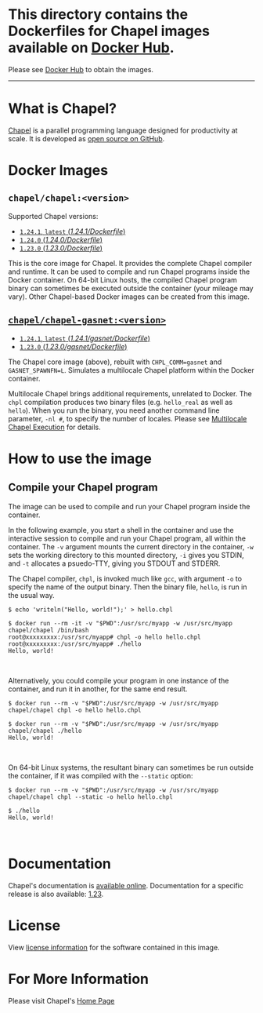 #  This directory contains the Dockerfiles for Chapel images available on [Docker Hub](https://hub.docker.com/r/chapel/).
   Please see [Docker Hub](https://hub.docker.com/r/chapel/) to obtain the images.

---

# What is Chapel?

[Chapel](https://chapel-lang.org/) is a parallel programming language designed for productivity at scale. It is developed as [open source on GitHub](https://github.com/chapel-lang/chapel/).

# Docker Images

## `chapel/chapel:<version>`
Supported Chapel versions:
* [`1.24.1`, `latest` (_1.24.1/Dockerfile_)](https://github.com/chapel-lang/chapel/blob/release/1.24/util/dockerfiles/Dockerfile/)
* [`1.24.0` (_1.24.0/Dockerfile_)](https://github.com/chapel-lang/chapel/blob/1.24.0/util/dockerfiles/Dockerfile)
* [`1.23.0` (_1.23.0/Dockerfile_)](https://github.com/chapel-lang/chapel/blob/1.23.0/util/dockerfiles/Dockerfile)

This is the core image for Chapel. It provides the complete Chapel compiler and runtime.  It can be used to compile and run Chapel programs inside the Docker container. On 64-bit Linux hosts, the compiled Chapel program binary can sometimes be executed outside the container (your mileage may vary). Other Chapel-based Docker images can be created from this image.

## [`chapel/chapel-gasnet:<version>`](https://hub.docker.com/r/chapel/chapel-gasnet/)

* [`1.24.1`, `latest` (_1.24.1/gasnet/Dockerfile_)](https://github.com/chapel-lang/chapel/blob/release/1.24/util/dockerfiles/gasnet/Dockerfile/)
* [`1.23.0` (_1.23.0/gasnet/Dockerfile_)](https://github.com/chapel-lang/chapel/blob/1.23.0/util/dockerfiles/gasnet/Dockerfile)

The Chapel core image (above), rebuilt with `CHPL_COMM=gasnet` and `GASNET_SPAWNFN=L`. Simulates a multilocale Chapel platform within the Docker container.

Multilocale Chapel brings additional requirements, unrelated to Docker. The `chpl` compilation produces two binary files (e.g. `hello_real` as well as `hello`). When you run the binary, you need another command line parameter, `-nl #`, to specify the number of locales. Please see [Multilocale Chapel Execution](https://chapel-lang.org/docs/usingchapel/multilocale.html) for details.

# How to use the image

## Compile your Chapel program

The image can be used to compile and run your Chapel program inside the container.

In the following example, you start a shell in the container and use the interactive session to compile and run your Chapel program, all within the container. The `-v` argument mounts the current directory in the container, `-w` sets the working directory to this mounted directory, `-i` gives you STDIN, and `-t` allocates a psuedo-TTY, giving you STDOUT and STDERR. 

The Chapel compiler, `chpl`, is invoked much like `gcc`, with argument `-o` to specify the name of the output binary. Then the binary file, `hello`, is run in the usual way.

```
$ echo 'writeln("Hello, world!");' > hello.chpl

$ docker run --rm -it -v "$PWD":/usr/src/myapp -w /usr/src/myapp chapel/chapel /bin/bash
root@xxxxxxxxx:/usr/src/myapp# chpl -o hello hello.chpl
root@xxxxxxxxx:/usr/src/myapp# ./hello
Hello, world!
```
&nbsp;

Alternatively, you could compile your program in one instance of the container, and run it in another, for the same end result. 
```
$ docker run --rm -v "$PWD":/usr/src/myapp -w /usr/src/myapp chapel/chapel chpl -o hello hello.chpl

$ docker run --rm -v "$PWD":/usr/src/myapp -w /usr/src/myapp chapel/chapel ./hello
Hello, world!
```
&nbsp;

On 64-bit Linux systems, the resultant binary can sometimes be run outside the container, if it was compiled with the `--static` option:
```
$ docker run --rm -v "$PWD":/usr/src/myapp -w /usr/src/myapp chapel/chapel chpl --static -o hello hello.chpl

$ ./hello
Hello, world!
```
&nbsp;

# Documentation

Chapel's documentation is [available online](https://chapel-lang.org/docs/).
Documentation for a specific release is also available: [1.23](https://chapel-lang.org/docs/1.23/).

# License

View [license information](https://chapel-lang.org/license.html) for the software contained in this image.

# For More Information

Please visit Chapel's [Home Page](https://chapel-lang.org/)
